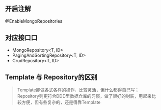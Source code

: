 ## 开启注解
@EnableMongoRepositories

## 对应接⼝口
- MongoRepository<T, ID>
- PagingAndSortingRepository<T, ID>
- CrudRepository<T, ID>

## Template 与 Repository的区别
> Template能做各式各样的操作，比较灵活，但什么都得自己写；Repository则更符合DDD里数据仓库的习惯，做了很好的封装，用起来比较方便，但有些复杂的，还是得靠Template
